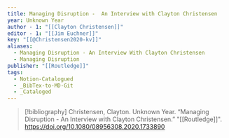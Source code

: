 ```yaml
---
title: Managing Disruption -  An Interview with Clayton Christensen
year: Unknown Year
author - 1: "[[Clayton Christensen]]"
editor - 1: "[[Jim Euchner]]"
key: "[[@Christensen2020-kv]]"
aliases:
  - Managing Disruption - An Interview With Clayton Christensen
  - Managing Disruption
publisher: "[[Routledge]]"
tags:
  - Notion-Catalogued
  - _BibTex-to-MD-Git
  - _Cataloged
---
```


> [!bibliography]
> Christensen, Clayton. Unknown Year. “Managing Disruption -  An Interview with Clayton Christensen.” "[[Routledge]]". https://doi.org/10.1080/08956308.2020.1733890